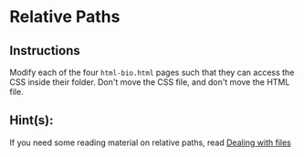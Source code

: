 # Relative Paths

## Instructions

Modify each of the four `html-bio.html` pages such that they can access the CSS inside their folder. Don't move the CSS file, and don't move the HTML file.

## Hint(s):

If you need some reading material on relative paths, read [Dealing with files](https://developer.mozilla.org/en-US/docs/Learn/Getting_started_with_the_web/Dealing_with_files)
